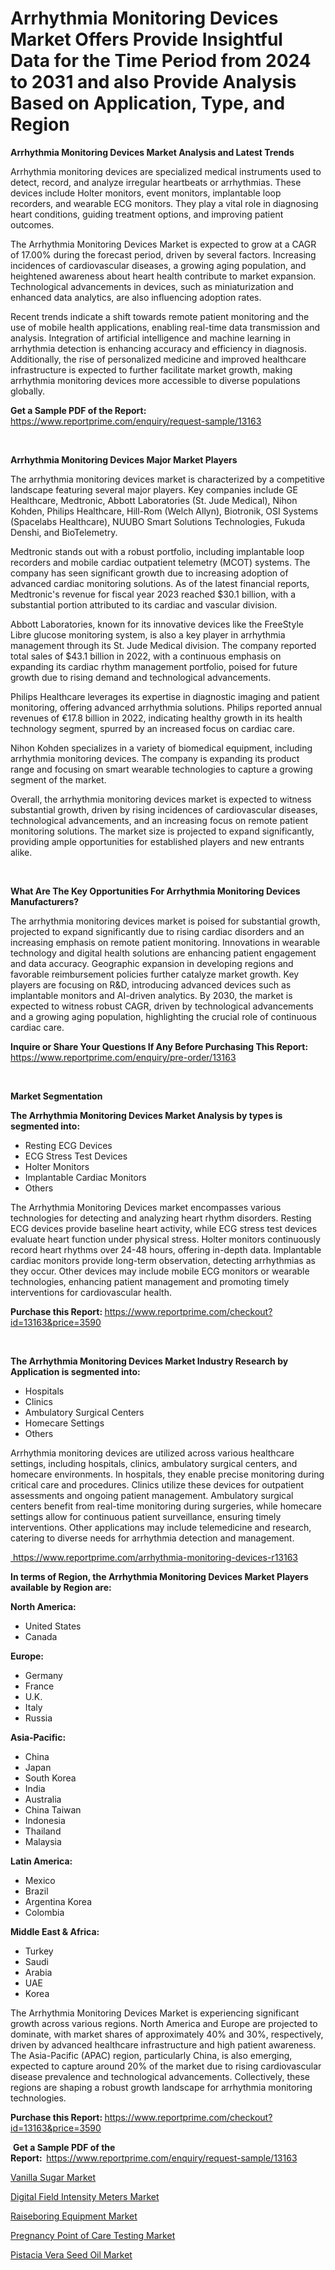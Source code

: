 <p><h1>Arrhythmia Monitoring Devices Market Offers Provide Insightful Data for the Time Period from 2024 to 2031 and also Provide Analysis Based on Application, Type, and Region</h1></p><p><strong>Arrhythmia Monitoring Devices Market Analysis and Latest Trends</strong></p>
<p><p>Arrhythmia monitoring devices are specialized medical instruments used to detect, record, and analyze irregular heartbeats or arrhythmias. These devices include Holter monitors, event monitors, implantable loop recorders, and wearable ECG monitors. They play a vital role in diagnosing heart conditions, guiding treatment options, and improving patient outcomes.</p><p>The Arrhythmia Monitoring Devices Market is expected to grow at a CAGR of 17.00% during the forecast period, driven by several factors. Increasing incidences of cardiovascular diseases, a growing aging population, and heightened awareness about heart health contribute to market expansion. Technological advancements in devices, such as miniaturization and enhanced data analytics, are also influencing adoption rates.</p><p>Recent trends indicate a shift towards remote patient monitoring and the use of mobile health applications, enabling real-time data transmission and analysis. Integration of artificial intelligence and machine learning in arrhythmia detection is enhancing accuracy and efficiency in diagnosis. Additionally, the rise of personalized medicine and improved healthcare infrastructure is expected to further facilitate market growth, making arrhythmia monitoring devices more accessible to diverse populations globally.</p></p>
<p><strong>Get a Sample PDF of the Report:&nbsp;</strong> <a href="https://www.reportprime.com/enquiry/request-sample/13163">https://www.reportprime.com/enquiry/request-sample/13163</a></p>
<p>&nbsp;</p>
<p><strong>Arrhythmia Monitoring Devices Major Market Players</strong></p>
<p><p>The arrhythmia monitoring devices market is characterized by a competitive landscape featuring several major players. Key companies include GE Healthcare, Medtronic, Abbott Laboratories (St. Jude Medical), Nihon Kohden, Philips Healthcare, Hill-Rom (Welch Allyn), Biotronik, OSI Systems (Spacelabs Healthcare), NUUBO Smart Solutions Technologies, Fukuda Denshi, and BioTelemetry.</p><p>Medtronic stands out with a robust portfolio, including implantable loop recorders and mobile cardiac outpatient telemetry (MCOT) systems. The company has seen significant growth due to increasing adoption of advanced cardiac monitoring solutions. As of the latest financial reports, Medtronic's revenue for fiscal year 2023 reached $30.1 billion, with a substantial portion attributed to its cardiac and vascular division.</p><p>Abbott Laboratories, known for its innovative devices like the FreeStyle Libre glucose monitoring system, is also a key player in arrhythmia management through its St. Jude Medical division. The company reported total sales of $43.1 billion in 2022, with a continuous emphasis on expanding its cardiac rhythm management portfolio, poised for future growth due to rising demand and technological advancements.</p><p>Philips Healthcare leverages its expertise in diagnostic imaging and patient monitoring, offering advanced arrhythmia solutions. Philips reported annual revenues of €17.8 billion in 2022, indicating healthy growth in its health technology segment, spurred by an increased focus on cardiac care.</p><p>Nihon Kohden specializes in a variety of biomedical equipment, including arrhythmia monitoring devices. The company is expanding its product range and focusing on smart wearable technologies to capture a growing segment of the market. </p><p>Overall, the arrhythmia monitoring devices market is expected to witness substantial growth, driven by rising incidences of cardiovascular diseases, technological advancements, and an increasing focus on remote patient monitoring solutions. The market size is projected to expand significantly, providing ample opportunities for established players and new entrants alike.</p></p>
<p>&nbsp;</p>
<p><strong>What Are The Key Opportunities For Arrhythmia Monitoring Devices Manufacturers?</strong></p>
<p><p>The arrhythmia monitoring devices market is poised for substantial growth, projected to expand significantly due to rising cardiac disorders and an increasing emphasis on remote patient monitoring. Innovations in wearable technology and digital health solutions are enhancing patient engagement and data accuracy. Geographic expansion in developing regions and favorable reimbursement policies further catalyze market growth. Key players are focusing on R&D, introducing advanced devices such as implantable monitors and AI-driven analytics. By 2030, the market is expected to witness robust CAGR, driven by technological advancements and a growing aging population, highlighting the crucial role of continuous cardiac care.</p></p>
<p><strong>Inquire or Share Your Questions If Any Before Purchasing This Report:</strong> <a href="https://www.reportprime.com/enquiry/pre-order/13163">https://www.reportprime.com/enquiry/pre-order/13163</a></p>
<p>&nbsp;</p>
<p><strong>Market Segmentation</strong></p>
<p><strong>The Arrhythmia Monitoring Devices Market Analysis by types is segmented into:</strong></p>
<p><ul><li>Resting ECG Devices</li><li>ECG Stress Test Devices</li><li>Holter Monitors</li><li>Implantable Cardiac Monitors</li><li>Others</li></ul></p>
<p><p>The Arrhythmia Monitoring Devices market encompasses various technologies for detecting and analyzing heart rhythm disorders. Resting ECG devices provide baseline heart activity, while ECG stress test devices evaluate heart function under physical stress. Holter monitors continuously record heart rhythms over 24-48 hours, offering in-depth data. Implantable cardiac monitors provide long-term observation, detecting arrhythmias as they occur. Other devices may include mobile ECG monitors or wearable technologies, enhancing patient management and promoting timely interventions for cardiovascular health.</p></p>
<p><strong>Purchase this Report:&nbsp;</strong><a href="https://www.reportprime.com/checkout?id=13163&price=3590">https://www.reportprime.com/checkout?id=13163&price=3590</a></p>
<p>&nbsp;</p>
<p><strong>The Arrhythmia Monitoring Devices Market Industry Research by Application is segmented into:</strong></p>
<p><ul><li>Hospitals</li><li>Clinics</li><li>Ambulatory Surgical Centers</li><li>Homecare Settings</li><li>Others</li></ul></p>
<p><p>Arrhythmia monitoring devices are utilized across various healthcare settings, including hospitals, clinics, ambulatory surgical centers, and homecare environments. In hospitals, they enable precise monitoring during critical care and procedures. Clinics utilize these devices for outpatient assessments and ongoing patient management. Ambulatory surgical centers benefit from real-time monitoring during surgeries, while homecare settings allow for continuous patient surveillance, ensuring timely interventions. Other applications may include telemedicine and research, catering to diverse needs for arrhythmia detection and management.</p></p>
<p><a href="https://www.reportprime.com/arrhythmia-monitoring-devices-r13163">&nbsp;https://www.reportprime.com/arrhythmia-monitoring-devices-r13163</a></p>
<p><strong>In terms of Region, the Arrhythmia Monitoring Devices Market Players available by Region are:</strong></p>
<p>
    <p> <strong> North America: </strong>
        <ul>
            <li>United States</li>
            <li>Canada</li>
        </ul>
        </p> 
    <p> <strong> Europe: </strong>
        <ul>
            <li>Germany</li>
            <li>France</li>
            <li>U.K.</li>
            <li>Italy</li>
            <li>Russia</li>
        </ul>
        </p> 
    <p> <strong> Asia-Pacific: </strong>
        <ul>
            <li>China</li>
            <li>Japan</li>
            <li>South Korea</li>
            <li>India</li>
            <li>Australia</li>
            <li>China Taiwan</li>
            <li>Indonesia</li>
            <li>Thailand</li>
            <li>Malaysia</li>
        </ul>
        </p> 
    <p> <strong> Latin America: </strong>
        <ul>
            <li>Mexico</li>
            <li>Brazil</li>
            <li>Argentina Korea</li>
            <li>Colombia</li>
        </ul>
        </p> 
    <p> <strong> Middle East & Africa: </strong>
        <ul>
            <li>Turkey</li>
            <li>Saudi</li>
            <li>Arabia</li>
            <li>UAE</li>
            <li>Korea</li>
        </ul>
    </p>
    </p>
<p><p>The Arrhythmia Monitoring Devices Market is experiencing significant growth across various regions. North America and Europe are projected to dominate, with market shares of approximately 40% and 30%, respectively, driven by advanced healthcare infrastructure and high patient awareness. The Asia-Pacific (APAC) region, particularly China, is also emerging, expected to capture around 20% of the market due to rising cardiovascular disease prevalence and technological advancements. Collectively, these regions are shaping a robust growth landscape for arrhythmia monitoring technologies.</p></p>
<p><strong>Purchase this Report: </strong><a href="https://www.reportprime.com/checkout?id=13163&price=3590">https://www.reportprime.com/checkout?id=13163&price=3590</a></p>
<p>&nbsp;<strong>Get a Sample PDF of the Report:&nbsp;&nbsp;</strong><a href="https://www.reportprime.com/enquiry/request-sample/13163">https://www.reportprime.com/enquiry/request-sample/13163</a></p>
<p><strong></strong></p>
<p><p><a href="https://www.linkedin.com/pulse/vanilla-sugar-market-share-size-trends-industry-analysis-report-orojf?trackingId=GHCi2JIDToKVUbmmvSXliQ%3D%3D">Vanilla Sugar Market</a></p><p><a href="https://medium.com/@henrysullivan626/strategic-market-insights-navigating-the-global-digital-field-intensity-meters-market-landscape-5fece96a3bdf">Digital Field Intensity Meters Market</a></p><p><a href="https://medium.com/@henrysullivan626/raiseboring-equipment-market-research-report-exploring-market-size-and-revenue-analysis-for-89c81840b251">Raiseboring Equipment Market</a></p><p><a href="https://www.linkedin.com/pulse/global-pregnancy-point-care-testing-market-trends-forecasts-oofde?trackingId=IPNfpUubShiGaSlCD73mPg%3D%3D">Pregnancy Point of Care Testing Market</a></p><p><a href="https://issuu.com/reportprime-2/docs/pistacia-vera-seed-oil-market-size-_bad97a25038a81">Pistacia Vera Seed Oil Market</a></p></p>